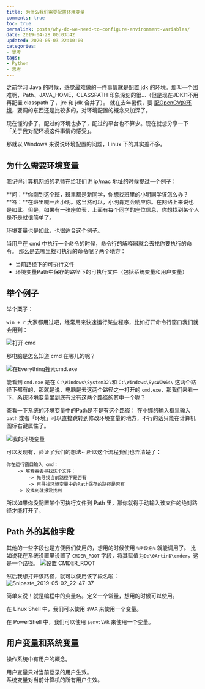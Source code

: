 ```yaml
---
title: 为什么我们需要配置环境变量
comments: true
toc: true
permalink: posts/why-do-we-need-to-configure-environment-variables/
date: 2019-04-28 00:03:42
updated: 2020-05-03 22:10:00
categories: 
- 思考
tags:
- Python
- 思考
---
```


之前学习 Java 的时候，感觉最难做的一件事情就是配置 jdk 的环境。那叫一个困难啊，Path、JAVA_HOME、CLASSPATH 印象深刻的很...（但是现在JDK11不用再配置 classpath 了，jre 和 jdk 合并了）。
就在去年暑假，要 [配OpenCV的环境](/posts/install-opencv-windows-vs/)，要调的东西还是比较多的，对环境配置的概念又加深了。

现在懂的多了，配过的环境也多了，配过的平台也不算少。现在就想分享一下 「关于我对配环境这件事情的感受」。

那就以 Windows 来说说环境配置的问题，Linux 下的其实差不多。

<!-- more -->

## 为什么需要环境变量

我记得计算机网络的老师在给我们讲 ip/mac 地址的时候提过一个例子：

**问：**你刚到这个班，班里都是新同学，你想找班里的小明同学该怎么办？  
**答：**在班里喊一声小明。这当然可以，小明肯定会响应你。在网络上来说也是如此。但是，如果有一张座位表，上面有每个同学的座位信息，你想找到某个人是不是就很简单了。

环境变量也是如此，也很适合这个例子。

当用户在 cmd 中执行一个命令的时候，命令行的解释器就会去找你要执行的命令。
那么是去哪里找可执行的命令呢？两个地方：

- 当前路径下的可执行文件
- 环境变量Path中保存的路径下的可执行文件（包括系统变量和用户变量）

## 举个例子

举个栗子：

`win + r` 大家都用过吧，经常用来快速运行某些程序，比如打开命令行窗口我们就会用到：

![打开 cmd](https://i.lengthm.in/posts/why-do-we-need-to-configure-environment-variables/5ccafd6ee176b.png)

那电脑是怎么知道 cmd 在哪儿的呢？

![在Everything搜索cmd.exe](https://i.lengthm.in/posts/why-do-we-need-to-configure-environment-variables/5ccafe08db5ec.png)

能看到 `cmd.exe` 是在 `C:\Windows\System32\`和 `C:\Windows\SysWOW64\` 这两个路径下都有的，那就是说，电脑是去这两个路径之一打开的 `cmd.exe`，那我们来看一下，系统环境变量里到底有没有这两个路径的其中一个呢？

查看一下系统的环境变量中的Path是不是有这个路径：
在小娜的输入框里输入 `path` 或者「环境」可以直接跳转到修改环境变量的地方，不行的话只能在计算机图标右键属性了。

![我的环境变量](https://i.lengthm.in/posts/why-do-we-need-to-configure-environment-variables/5ccb0002c8879.png)

可以发现有，验证了我们的想法~
所以这个流程我们也弄清楚了：

```plaintxt
你在运行窗口输入 cmd：
    -> 解释器去寻找这个文件：
        -> 先寻找当前路径下是否有
        -> 再寻找环境变量中的Path保存的路径是否有
    -> 没找到就报没找到
```

所以如果你没配置某个可执行文件到 Path 里，那你就得手动输入该文件的绝对路径才能打开了。

## Path 外的其他字段

其他的一些字段也是方便我们使用的，想用的时候使用 `%字段名%` 就能调用了。
比如说我在系统设置里设置了 `CMDER_ROOT` 字段，将其赋值为`D:\0ArtinD\cmder`，这是一个路径。
![设置 CMDER_ROOT](https://i.lengthm.in/posts/why-do-we-need-to-configure-environment-variables/5ccb026a1dbfb.png)

然后我想打开该路径，就可以使用该字段名啦：
![Snipaste_2019-05-02_22-47-37](https://i.lengthm.in/posts/why-do-we-need-to-configure-environment-variables/5ccb03181acf3.png)

简单来说！就是编程中的变量名。定义一个常量，想用的时候可以使用。

在 Linux Shell 中，我们可以使用 `$VAR` 来使用一个变量。

在 PowerShell 中，我们可以使用 `$env:VAR` 来使用一个变量。

## 用户变量和系统变量

操作系统中有用户的概念。

用户变量只对当前登录的用户生效。  
系统变量对当前计算机的所有用户生效。
